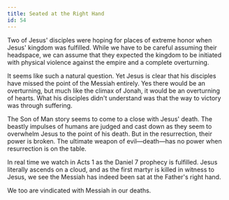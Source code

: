```yaml
---
title: Seated at the Right Hand
id: 54
---
```


Two of Jesus' disciples were hoping for places of extreme honor when Jesus' kingdom was fulfilled. While we have to be careful assuming their headspace, we can assume that they expected the kingdom to be initiated with physical violence against the empire and a complete overturning. 

It seems like such a natural question. Yet Jesus is clear that his disciples have missed the point of the Messiah entirely. Yes there would be an overturning, but much like the climax of Jonah, it would be an overturning of hearts. What his disciples didn't understand was that the way to victory was through suffering.

The Son of Man story seems to come to a close with Jesus' death. The beastly impulses of humans are judged and cast down as they seem to overwhelm Jesus to the point of his death. But in the resurrection, their power is broken. The ultimate weapon of evil—death—has no power when resurrection is on the table.

In real time we watch in Acts 1 as the Daniel 7 prophecy is fulfilled. Jesus literally ascends on a cloud, and as the first martyr is killed in witness to Jesus, we see the Messiah has indeed been sat at the Father's right hand.

We too are vindicated with Messiah in our deaths.